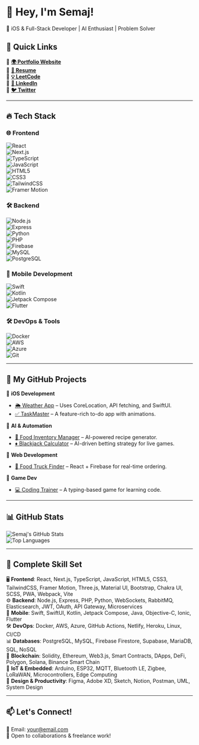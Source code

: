 # 👋 Hey, I'm Semaj!  
🚀 iOS & Full-Stack Developer | AI Enthusiast | Problem Solver  

## 🔗 Quick Links  
🔹 **[🌍 Portfolio Website](https://yourportfolio.com)**  
🔹 **[📜 Resume](https://yourresume.com)**  
🔹 **[💡 LeetCode](https://leetcode.com/yourhandle/)**  
🔹 **[💼 LinkedIn](https://linkedin.com/in/yourhandle)**  
🔹 **[🐦 Twitter](https://twitter.com/yourhandle)**  

---

## 🔥 Tech Stack  
### **🌐 Frontend**  
![React](https://img.shields.io/badge/React-61DAFB?style=flat&logo=react&logoColor=black)  
![Next.js](https://img.shields.io/badge/Next.js-000000?style=flat&logo=next.js&logoColor=white)  
![TypeScript](https://img.shields.io/badge/TypeScript-3178C6?style=flat&logo=typescript&logoColor=white)  
![JavaScript](https://img.shields.io/badge/JavaScript-F7DF1E?style=flat&logo=javascript&logoColor=black)  
![HTML5](https://img.shields.io/badge/HTML5-E34F26?style=flat&logo=html5&logoColor=white)  
![CSS3](https://img.shields.io/badge/CSS3-1572B6?style=flat&logo=css3&logoColor=white)  
![TailwindCSS](https://img.shields.io/badge/TailwindCSS-06B6D4?style=flat&logo=tailwindcss&logoColor=white)  
![Framer Motion](https://img.shields.io/badge/Framer%20Motion-0055FF?style=flat&logo=framer&logoColor=white)  

### **🛠 Backend**  
![Node.js](https://img.shields.io/badge/Node.js-43853D?style=flat&logo=node.js&logoColor=white)  
![Express](https://img.shields.io/badge/Express-000000?style=flat&logo=express&logoColor=white)  
![Python](https://img.shields.io/badge/Python-3776AB?style=flat&logo=python&logoColor=white)  
![PHP](https://img.shields.io/badge/PHP-777BB4?style=flat&logo=php&logoColor=white)  
![Firebase](https://img.shields.io/badge/Firebase-FFCA28?style=flat&logo=firebase&logoColor=black)  
![MySQL](https://img.shields.io/badge/MySQL-4479A1?style=flat&logo=mysql&logoColor=white)  
![PostgreSQL](https://img.shields.io/badge/PostgreSQL-336791?style=flat&logo=postgresql&logoColor=white)  

### **📱 Mobile Development**  
![Swift](https://img.shields.io/badge/Swift-FA7343?style=flat&logo=swift&logoColor=white)  
![Kotlin](https://img.shields.io/badge/Kotlin-0095D5?style=flat&logo=kotlin&logoColor=white)  
![Jetpack Compose](https://img.shields.io/badge/Jetpack%20Compose-4285F4?style=flat&logo=android&logoColor=white)  
![Flutter](https://img.shields.io/badge/Flutter-02569B?style=flat&logo=flutter&logoColor=white)  

### **🛠 DevOps & Tools**  
![Docker](https://img.shields.io/badge/Docker-2496ED?style=flat&logo=docker&logoColor=white)  
![AWS](https://img.shields.io/badge/AWS-232F3E?style=flat&logo=amazon-aws&logoColor=white)  
![Azure](https://img.shields.io/badge/Azure-0078D4?style=flat&logo=microsoft-azure&logoColor=white)  
![Git](https://img.shields.io/badge/Git-F05032?style=flat&logo=git&logoColor=white)  

---

## 📂 My GitHub Projects  
🔹 **iOS Development**  
- [🌦 Weather App](https://github.com/yourusername/weather-app) – Uses CoreLocation, API fetching, and SwiftUI.  
- [✅ TaskMaster](https://github.com/yourusername/taskmaster) – A feature-rich to-do app with animations.  

🔹 **AI & Automation**  
- [🛒 Food Inventory Manager](https://github.com/yourusername/food-inventory-manager) – AI-powered recipe generator.  
- [♦ Blackjack Calculator](https://github.com/yourusername/blackjack-calc) – AI-driven betting strategy for live games.  

🔹 **Web Development**  
- [🚚 Food Truck Finder](https://github.com/yourusername/food-truck-app) – React + Firebase for real-time ordering.  

🔹 **Game Dev**  
- [💻 Coding Trainer](https://github.com/yourusername/coding-trainer) – A typing-based game for learning code.  

---

## 📊 **GitHub Stats**  
![Semaj's GitHub Stats](https://github-readme-stats.vercel.app/api?username=yourusername&show_icons=true&theme=radical)  
![Top Languages](https://github-readme-stats.vercel.app/api/top-langs/?username=yourusername&layout=compact&theme=radical)  

---

## 📜 **Complete Skill Set**  
🖥 **Frontend**: React, Next.js, TypeScript, JavaScript, HTML5, CSS3, TailwindCSS, Framer Motion, Three.js, Material UI, Bootstrap, Chakra UI, SCSS, PWA, Webpack, Vite  
⚙ **Backend**: Node.js, Express, PHP, Python, WebSockets, RabbitMQ, Elasticsearch, JWT, OAuth, API Gateway, Microservices  
📱 **Mobile**: Swift, SwiftUI, Kotlin, Jetpack Compose, Java, Objective-C, Ionic, Flutter  
🛠 **DevOps**: Docker, AWS, Azure, GitHub Actions, Netlify, Heroku, Linux, CI/CD  
📊 **Databases**: PostgreSQL, MySQL, Firebase Firestore, Supabase, MariaDB, SQL, NoSQL  
🔗 **Blockchain**: Solidity, Ethereum, Web3.js, Smart Contracts, DApps, DeFi, Polygon, Solana, Binance Smart Chain  
📡 **IoT & Embedded**: Arduino, ESP32, MQTT, Bluetooth LE, Zigbee, LoRaWAN, Microcontrollers, Edge Computing  
🎨 **Design & Productivity**: Figma, Adobe XD, Sketch, Notion, Postman, UML, System Design  

---

## 📫 **Let's Connect!**  
📧 Email: your@email.com  
💬 Open to collaborations & freelance work!  
